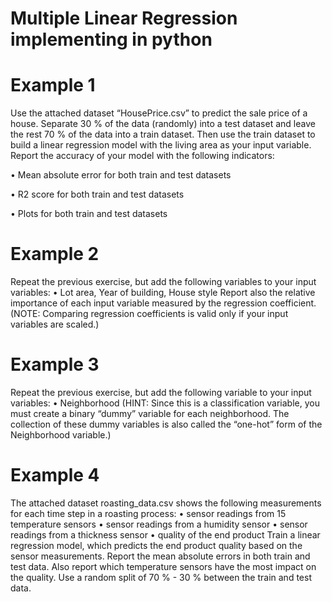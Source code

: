 # Multiple Linear Regression implementing in python

# Example 1
Use the attached dataset “HousePrice.csv” to predict the sale price of a house. Separate 30 % of the data (randomly) into a test dataset and leave the rest 70 % of the data into a train dataset. Then use the train dataset to build a linear regression model with the living area as your input variable. Report the accuracy of your model with the following indicators:

•
Mean absolute error for both train and test datasets

•
R2 score for both train and test datasets

•
Plots for both train and test datasets

# Example 2

Repeat the previous exercise, but add the following variables to your input variables:
•
Lot area, Year of building, House style
Report also the relative importance of each input variable measured by the regression coefficient.
(NOTE: Comparing regression coefficients is valid only if your input variables are scaled.)
# Example 3

Repeat the previous exercise, but add the following variable to your input variables:
•
Neighborhood
(HINT: Since this is a classification variable, you must create a binary “dummy” variable for each neighborhood. The collection of these dummy variables is also called the “one-hot” form of the Neighborhood variable.)

# Example 4
The attached dataset roasting_data.csv shows the following measurements for each time step in a roasting process:
•
sensor readings from 15 temperature sensors
•
sensor readings from a humidity sensor
•
sensor readings from a thickness sensor
•
quality of the end product
Train a linear regression model, which predicts the end product quality based on the sensor measurements. Report the mean absolute errors in both train and test data. Also report which temperature sensors have the most impact on the quality. Use a random split of 70 % - 30 % between the train and test data.
